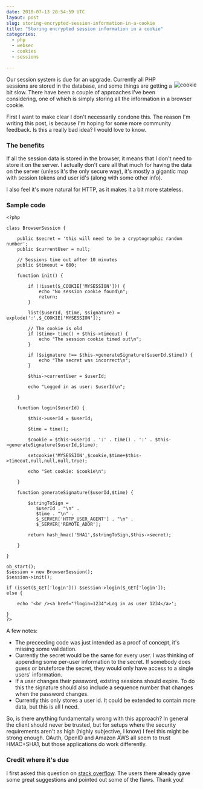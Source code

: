 ```yaml
---
date: 2010-07-13 20:54:59 UTC
layout: post
slug: storing-encrypted-session-information-in-a-cookie
title: "Storing encrypted session information in a cookie"
categories:
  - php
  - websec
  - cookies
  - sessions

---
```

<p style="float: right"><img src="http://upload.wikimedia.org/wikipedia/commons/thumb/9/9a/Choco_chip_cookie.jpg/275px-Choco_chip_cookie.jpg" alt="cookie" /></p>

<p>Our session system is due for an upgrade. Currently all PHP sessions are stored in the database, and some things are getting a bit slow. There have been a couple of approaches I've been considering, one of which is simply storing all the information in a browser cookie.</p>

<p>First I want to make clear I don't necessarily condone this. The reason I'm writing this post, is because I'm hoping for some more community feedback. Is this a really bad idea? I would love to know.</p>

<h3>The benefits</h3>

<p>If all the session data is stored in the browser, it means that I don't need to store it on the server. I actually don't care all that much for having the data on the server (unless it's the only secure way), it's mostly a gigantic map with session tokens and user id's (along with some other info).</p>

<p>I also feel it's more natural for HTTP, as it makes it a bit more stateless.</p>

<h3>Sample code</h3>

```
<?php

class BrowserSession {

    public $secret = 'this will need to be a cryptographic random number';
    public $currentUser = null;

    // Sessions time out after 10 minutes
    public $timeout = 600;

    function init() {

        if (!isset($_COOKIE['MYSESSION'])) {
            echo "No session cookie found\n";
            return;
        }

        list($userId, $time, $signature) = explode(':',$_COOKIE['MYSESSION']);

        // The cookie is old
        if ($time> time() + $this->timeout) {
            echo "The session cookie timed out\n";
        }

        if ($signature !== $this->generateSignature($userId,$time)) {
            echo "The secret was incorrect\n";
        }

        $this->currentUser = $userId;

        echo "Logged in as user: $userId\n";

    }

    function login($userId) {

        $this->userId = $userId;

        $time = time();

        $cookie = $this->userId . ':' . time() . ':' . $this->generateSignature($userId,$time);

        setcookie('MYSESSION',$cookie,$time+$this->timeout,null,null,null,true);

        echo "Set cookie: $cookie\n";

    }

    function generateSignature($userId,$time) {

        $stringToSign =
           $userId . "\n" .
           $time . "\n" .
           $_SERVER['HTTP_USER_AGENT'] . "\n" .
           $_SERVER['REMOTE_ADDR'];

        return hash_hmac('SHA1',$stringToSign,$this->secret);

    }

}

ob_start();
$session = new BrowserSession();
$session->init();

if (isset($_GET['login'])) $session->login($_GET['login']);
else {

    echo '<br /><a href="?login=1234">Log in as user 1234</a>';

}
?>
```

<p>A few notes:</p>

<ul>
  <li>The preceeding code was just intended as a proof of concept, it's missing some validation.</li>
  <li>Currently the secret would be the same for every user. I was thinking of appending some per-user information to the secret. If somebody does guess or bruteforce the secret, they would only have access to a single users' information.</li>
  <li>If a user changes their password, existing sessions should expire. To do this the signature should also include a sequence number that changes when the password changes.</li>
  <li>Currently this only stores a user id. It could be extended to contain more data, but this is all I need.</li>
</ul>

<p>So, is there anything fundamentally wrong with this approach? In general the client should never be trusted, but for setups where the security requirements aren't as high (highly subjective, I know) I feel this might be strong enough. OAuth, OpenID and Amazon AWS all seem to trust HMAC+SHA1, but those applications do work differently.</p>

<h3>Credit where it's due</h3>

<p>I first asked this question on <a href="http://stackoverflow.com/questions/3240246/signed-session-cookies-a-good-idea">stack overflow</a>. The users there already gave some great suggestions and pointed out some of the flaws. Thank you!</p>
